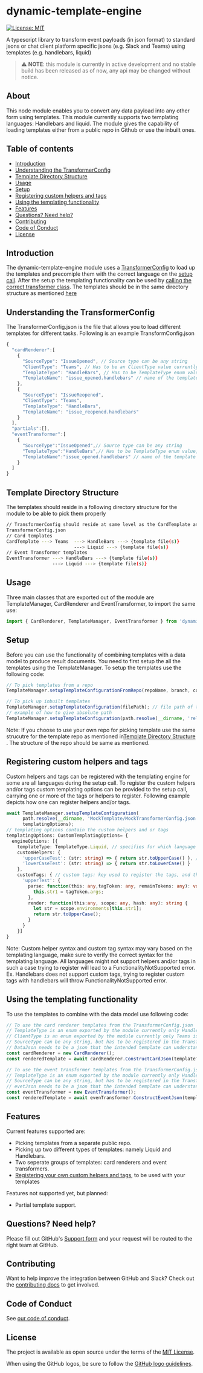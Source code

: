 # dynamic-template-engine
[![License: MIT](https://img.shields.io/badge/License-MIT-yellow.svg)](https://opensource.org/licenses/MIT)

A typescript library to transform event payloads (in json format) to standard jsons or chat client platform specific jsons (e.g. Slack and Teams) using templates (e.g. handlebars, liquid)

> :warning: **NOTE**: this module is currently in active development and no stable build has been released as of now, any api may be changed without notice.

## About
This node module enables you to convert any data payload into any other form using templates. This module currently supports two templating languages: Handlebars and liquid. 
The module gives the capability of loading templates either from a public repo in Github or use the inbuilt ones. 

## Table of contents 
- [Introduction](#introduction)
- [Understanding the TransformerConfig](#understanding-the-transformerConfig)
- [Template Directory Structure](#template-directory-structure)
- [Usage](#usage)
- [Setup](#setup)
- [Registering custom helpers and tags](#registering-custom-helpers-and-tags)
- [Using the templating functionality](#using-the-templating-functionality)
- [Features](#features)
- [Questions? Need help?](#questions-need-help)
- [Contributing](#contributing)
- [Code of Conduct](#code-of-conduct)
- [License](#license)

## Introduction
The dynamic-template-engine module uses a [TransformerConfig](#understanding-the-transformerConfig) to load up the templates and precomiple them with the correct language on the [setup call](#setup). After the setup the templating functionality can be used by [calling the correct transformer class](#using-the-templating-functionality). 
The templates should be in the same directory structure as mentioned [here](#template-directory-structure)

## Understanding the TransformerConfig
The TransformerConfig.json is the file that allows you to load different templates for different tasks. Following is an example TransformConfig.json

```js
{
  "cardRenderer":[
    {
      "SourceType": "IssueOpened", // Source type can be any string 
      "ClientType": "Teams", // Has to be an ClientType value currently only Teams is supported
      "TemplateType": "HandleBars", // Has to be TemplateType enum value, currently HandleBars and Liquid are the two supported 
      "TemplateName": "issue_opened.handlebars" // name of the template file 
    },
    {
      "SourceType": "IssueReopened",
      "ClientType": "Teams",
      "TemplateType": "HandleBars",
      "TemplateName": "issue_reopened.handlebars"
    }
  ],
  "partials":[],
  "eventTransformer":[
    {
      "SourceType":"IssueOpened",// Source type can be any string
      "TemplateType":"HandleBars",// Has to be TemplateType enum value, currently HandleBars and Liquid are the two supported 
      "TemplateName":"issue_opened.handlebars" // name of the template file 
    }
  ]
}
```

## Template Directory Structure
The templates should reside in a following directory structure for the module to be able to pick them properly
```bash
// TransformerConfig should reside at same level as the CardTemplate and EventTransformer folder
TransformerConfig.json
// Card templates 
CardTemplate ---> Teams  ---> HandleBars ---> {template file(s)}
                         ---> Liquid ---> {template file(s)}
// Event Transformer templates
EventTransformer ---> HandleBars ---> {template file(s)}
                 ---> Liquid ---> {template file(s)}
```

## Usage
Three main classes that are exported out of the module are TemplateManager, CardRenderer and EventTransformer, to import the same use: 

```ts
import { CardRenderer, TemplateManager, EventTransformer } from 'dynamic-template-engine';
```

## Setup 

Before you can use the functionality of combining templates with a data model to produce result documents. You need to first setup the all the templates using the TemplateManager. 
To setup the templates use the following code:

```ts
// To pick templates from a repo
TemplateManager.setupTemplateConfigurationFromRepo(repoName, branch, configName);

// To pick up inbuilt templates 
TemplateManager.setupTemplateConfiguration(filePath); // file path of the config, needs to be absolute path
// example of how to give absolute path 
TemplateManager.setupTemplateConfiguration(path.resolve(__dirname, 'relative/path/of/config/file')); // relative to the current file calling the setupTemplateConfiguration method
```

Note: If you choose to use your own repo for picking template use the same strucutre for the template repo as mentioned in[Template Directory Structure](#template-directory-structure) . The structure of the repo should be same as mentioned.

## Registering custom helpers and tags

Custom helpers and tags can be registered with the templating engine for some are all languages during the setup call.
To register the custom helpers and/or tags custom templating options can be provided to the setup call, carrying one or more of the tags or helpers to register. Following example depicts how one can register helpers and/or tags.

```ts
await TemplateManager.setupTemplateConfiguration(
      path.resolve(__dirname, 'MockTemplate/MockTransformerConfig.json'),
      templatingOptions);
// templating options contain the custom helpers and or tags 
templatingOptions: CustomTemplatingOptions= {
  engineOptions: [{
    templateType: TemplateType.Liquid, // specifies for which language the helpers and/or tags are
    customHelpers: {
      'upperCaseTest': (str: string) => { return str.toUpperCase() }, // custom helpers: key will be used as the name to register 
      'lowerCaseTest': (str: string) => { return str.toLowerCase() }
    },
    customTags: { // custom tags: key used to register the tags, and the following tag options should match the requirement of the template language specifications
      'upperTest': {
        parse: function(this: any,tagToken: any, remainTokens: any): void {
          this.str1 = tagToken.args;
        },
        render: function(this:any, scope: any, hash: any): string {
          let str = scope.environments[this.str1];
          return str.toUpperCase(); 
        }
      }
    }]
}
```
Note: Custom helper syntax and custom tag syntax may vary based on the templating language, make sure to verify the correct syntax for the templating language. 
All languages might not support helpers and/or tags in such a case trying to register will lead to a FunctionalityNotSupported error. Ex. Handlebars does not support custom tags, trying to register custom tags with handlebars will throw FunctionalityNotSupported error.

## Using the templating functionality

To use the templates to combine with the data model use following code: 

```ts
// To use the card renderer templates from the TransformerConfig.json
// TemplateType is an enum exported by the module currently only Handlebars and Liquid are supported
// ClientType is an enum exported by the module currently only Teams is supported
// SourceType can be any string, but has to be registered in the TransformerConfig.json
// DataJson needs to be a json that the intended template can understand
const cardRenderer = new CardRenderer();
const renderedTemplate = await cardRenderer.ConstructCardJson(templateType, sourceType, clientType, dataJson);

// To use the event transformer templates from the TransformerConfig.json
// TemplateType is an enum exported by the module currently only Handlebars and Liquid are supported
// SourceType can be any string, but has to be registered in the TransformerConfig.json
// evetJson needs to be a json that the intended template can understand
const eventTransformer = new EventTransformer();
const renderedTemplate = await evenTransformer.ConstructEventJson(templateType,sourceType, eventJson);
```
## Features
Current features supported are: 
- Picking templates from a separate public repo.
- Picking up two different types of templates: namely Liquid and Handlebars.
- Two seperate groups of templates: card renderers and event transformers.
- [Registering your own custom helpers and tags](#registering-custom-helpers-and-tags), to be used with your templates

Features not supported yet, but planned:
- Partial template support.
## Questions? Need help?
Please fill out GitHub's [Support form](https://support.github.com/contact?subject=Re:+dynamic-template-engine) and your request will be routed to the right team at GitHub.

## Contributing
Want to help improve the integration between GitHub and Slack? Check out the [contributing docs](CONTRIBUTING.md) to get involved.

## Code of Conduct

See [our code of conduct](CODE_OF_CONDUCT.md).

## License
The project is available as open source under the terms of the [MIT License](LICENSE).

When using the GitHub logos, be sure to follow the [GitHub logo guidelines](https://github.com/logos).

